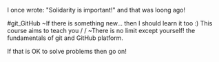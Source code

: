 I once wrote: "Solidarity is important!" and
that was loong ago!

#git_GitHub
~If there is something new... then I should learn it too :)
This course aims to teach you 
/
/
~There is no limit except yourself!
the fundamentals of git and GitHub platform.

If that is OK to solve problems then go on!
